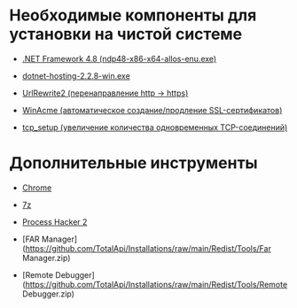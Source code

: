 Необходимые компоненты для установки на чистой системе
======================================================

- [.NET Framework 4.8 (ndp48-x86-x64-allos-enu.exe)](https://go.microsoft.com/fwlink/?LinkId=2018531)

- [dotnet-hosting-2.2.8-win.exe ](https://download.visualstudio.microsoft.com/download/pr/ba001109-03c6-45ef-832c-c4dbfdb36e00/e3413f9e47e13f1e4b1b9cf2998bc613/dotnet-hosting-2.2.8-win.exe)

- [UrlRewrite2 (перенаправление http -> https)](https://github.com/TotalApi/Installations/raw/main/Redist/Tools/urlrewrite2.exe)

- [WinAcme (автоматическое создание/продление SSL-сертификатов)](https://github.com/TotalApi/Installations/raw/main/Redist/Tools/win-acme.v2.1.13.978.x64.pluggable.zip)

- [tcp_setup (увеличение количества одновременных TCP-соединений)](https://github.com/TotalApi/Installations/raw/main/Redist/Tools/tcp_setup.reg)

Дополнительные инструменты
==========================

- [Chrome](https://www.google.com/intl/en_us/chrome)

- [7z](https://www.7-zip.org/download.html)

- [Process Hacker 2](https://processhacker.sourceforge.io/downloads.php)

- [FAR Manager](https://github.com/TotalApi/Installations/raw/main/Redist/Tools/Far Manager.zip)
 
- [Remote Debugger](https://github.com/TotalApi/Installations/raw/main/Redist/Tools/Remote Debugger.zip) 

